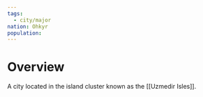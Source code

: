 ```yaml
---
tags:
  - city/major
nation: Ohkyr
population:
---
```

# Overview
A city located in the island cluster known as the [[Uzmedir Isles]].